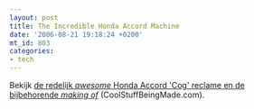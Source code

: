 ```yaml
---
layout: post
title: The Incredible Honda Accord Machine
date: '2006-08-21 19:18:24 +0200'
mt_id: 803
categories:
- tech
---
```

Bekijk <a href="http://blog.nam.org/archives/2006/08/cool_stuff_bein_29.php">de redelijk <i>awesome</i> Honda Accord 'Cog' reclame en de bijbehorende <i>making of</i></a> (CoolStuffBeingMade.com).
